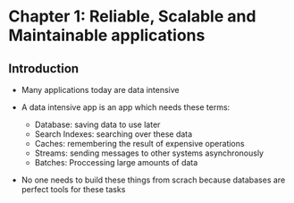 # Chapter 1: Reliable, Scalable and Maintainable applications

## Introduction

- Many applications today are data intensive
- A data intensive app is an app which needs these terms:
  - Database: saving data to use later
  - Search Indexes: searching over these data
  - Caches: remembering the result of expensive operations
  - Streams: sending messages to other systems asynchronously
  - Batches: Proccessing large amounts of data

- No one needs to build these things from scrach because databases are perfect tools for these tasks
